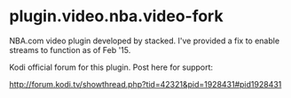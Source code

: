 # plugin.video.nba.video-fork
NBA.com video plugin developed by stacked. I've provided a fix to enable streams to function as of Feb '15.

Kodi official forum for this plugin.  Post here for support:

http://forum.kodi.tv/showthread.php?tid=42321&pid=1928431#pid1928431
